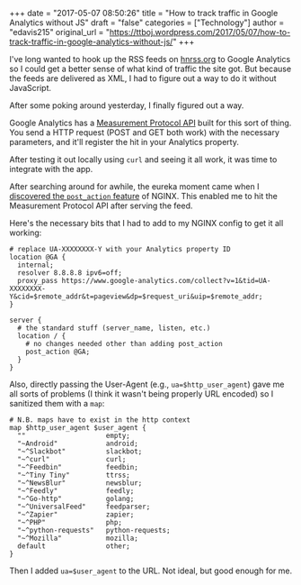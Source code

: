 +++
date = "2017-05-07 08:50:26"
title = "How to track traffic in Google Analytics without JS"
draft = "false"
categories = ["Technology"]
author = "edavis215"
original_url = "https://ttboj.wordpress.com/2017/05/07/how-to-track-traffic-in-google-analytics-without-js/"
+++

I've long wanted to hook up the RSS feeds on <a href="https://hnrss.org/">hnrss.org</a> to Google Analytics so I could get a better sense of what kind of traffic the site got. But because the feeds are delivered as XML, I had to figure out a way to do it without JavaScript.

After some poking around yesterday, I finally figured out a way.

Google Analytics has a <a href="https://developers.google.com/analytics/devguides/collection/protocol/v1/">Measurement Protocol API</a> built for this sort of thing. You send a HTTP request (POST and GET both work) with the necessary parameters, and it'll register the hit in your Analytics property.

After testing it out locally using <code>curl</code> and seeing it all work, it was time to integrate with the app.

After searching around for awhile, the eureka moment came when I <a href="https://github.com/lebinh/nginx-conf#sub-request-upon-completion">discovered the <code>post_action</code> feature</a> of NGINX. This enabled me to hit the Measurement Protocol API after serving the feed.

Here's the necessary bits that I had to add to my NGINX config to get it all working:
```
# replace UA-XXXXXXXX-Y with your Analytics property ID
location @GA {
  internal;
  resolver 8.8.8.8 ipv6=off;
  proxy_pass https://www.google-analytics.com/collect?v=1&tid=UA-XXXXXXXX-Y&cid=$remote_addr&t=pageview&dp=$request_uri&uip=$remote_addr;
}

server {
  # the standard stuff (server_name, listen, etc.)
  location / {
    # no changes needed other than adding post_action
    post_action @GA;
  }
}
```
Also, directly passing the User-Agent (e.g., <code>ua=$http_user_agent</code>) gave me all sorts of problems (I think it wasn't being properly URL encoded) so I sanitized them with a <code>map</code>:
```
# N.B. maps have to exist in the http context
map $http_user_agent $user_agent {
  ""                    empty;
  "~Android"            android;
  "~^Slackbot"          slackbot;
  "~^curl"              curl;
  "~^Feedbin"           feedbin;
  "~^Tiny Tiny"         ttrss;
  "~^NewsBlur"          newsblur;
  "~^Feedly"            feedly;
  "~^Go-http"           golang;
  "~^UniversalFeed"     feedparser;
  "~^Zapier"            zapier;
  "~^PHP"               php;
  "~^python-requests"   python-requests;
  "~^Mozilla"           mozilla;
  default               other;
}
```
Then I added <code>ua=$user_agent</code> to the URL. Not ideal, but good enough for me.

